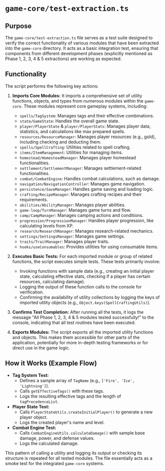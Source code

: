 # `game-core/test-extraction.ts`

## Purpose

The `game-core/test-extraction.ts` file serves as a test suite designed to verify the correct functionality of various modules that have been extracted into the `game-core` directory. It acts as a basic integration test, ensuring that components from different development phases (explicitly mentioned as Phase 1, 2, 3, 4 & 5 extractions) are working as expected.

## Functionality

The script performs the following key actions:

1.  **Imports Core Modules:** It imports a comprehensive set of utility functions, objects, and types from numerous modules within the `game-core`. These modules represent core gameplay systems, including:
    *   `spells/TagSystem`: Manages tags and their effective combinations.
    *   `state/GameState`: Handles the overall game state.
    *   `player/PlayerState` & `player/PlayerStats`: Manages player data, statistics, and calculations like max prepared spells.
    *   `resources/ResourceManager`: Manages player resources (e.g., gold), including checking and deducting them.
    *   `spells/SpellCrafting`: Utilities related to spell crafting.
    *   `items/ItemManagement`: Utilities for managing items.
    *   `homestead/HomesteadManager`: Manages player homestead functionalities.
    *   `settlement/SettlementManager`: Manages settlement-related functionalities.
    *   `combat/CombatEngine`: Handles combat calculations, such as damage.
    *   `navigation/NavigationController`: Manages game navigation.
    *   `persistence/SaveManager`: Handles game saving and loading logic.
    *   `crafting/RecipeManager`: Manages crafting recipes and their requirements.
    *   `abilities/AbilityManager`: Manages player abilities.
    *   `game-loop/TurnManager`: Manages game turns and flow.
    *   `camp/CampManager`: Manages camping actions and conditions.
    *   `progression/ProgressionManager`: Handles player progression, like calculating levels from XP.
    *   `research/ResearchManager`: Manages research-related mechanics.
    *   `settings/SettingsManager`: Manages game settings.
    *   `traits/TraitManager`: Manages player traits.
    *   `hooks/useConsumables`: Provides utilities for using consumable items.

2.  **Executes Basic Tests:** For each imported module or group of related functions, the script executes simple tests. These tests primarily involve:
    *   Invoking functions with sample data (e.g., creating an initial player state, calculating effective stats, checking if a player has certain resources, calculating damage).
    *   Logging the output of these function calls to the console for verification.
    *   Confirming the availability of utility collections by logging the keys of imported utility objects (e.g., `Object.keys(SpellCraftingUtils)`).

3.  **Confirms Test Completion:** After running all the tests, it logs the message "All Phase 1, 2, 3, 4 & 5 modules tested successfully!" to the console, indicating that all test routines have been executed.

4.  **Exports Modules:** The script exports all the imported utility functions and objects. This makes them accessible for other parts of the application, potentially for more in-depth testing frameworks or for direct use in the game logic.

## How it Works (Example Flow)

*   **Tag System Test:**
    *   Defines a sample array of `TagName` (e.g., `['Fire', 'Ice', 'Lightning']`).
    *   Calls `getEffectiveTags()` with these tags.
    *   Logs the resulting effective tags and the length of `tagPrecedenceList`.
*   **Player State Test:**
    *   Calls `PlayerStateUtils.createInitialPlayer()` to generate a new player object.
    *   Logs the created player's name and level.
*   **Combat Engine Test:**
    *   Calls `CombatEngineUtils.calculateDamage()` with sample base damage, power, and defense values.
    *   Logs the calculated damage.

This pattern of calling a utility and logging its output or checking its structure is repeated for all tested modules. The file essentially acts as a smoke test for the integrated `game-core` systems.
